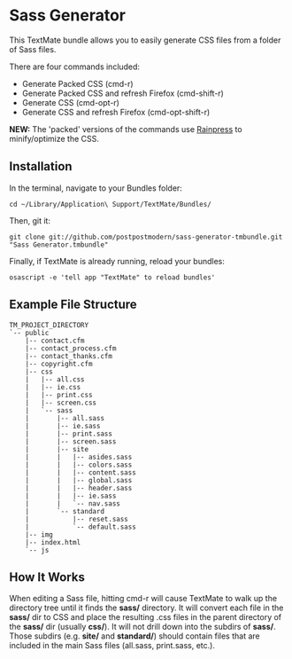# Sass Generator

This TextMate bundle allows you to easily generate CSS files from a folder of Sass files.

There are four commands included:

* Generate Packed CSS (cmd-r)
* Generate Packed CSS and refresh Firefox (cmd-shift-r)
* Generate CSS (cmd-opt-r)
* Generate CSS and refresh Firefox (cmd-opt-shift-r)

__NEW:__ The 'packed' versions of the commands use [Rainpress](http://code.google.com/p/rainpress/) to minify/optimize the CSS.

## Installation

In the terminal, navigate to your Bundles folder:

`cd ~/Library/Application\ Support/TextMate/Bundles/`

Then, git it:

`git clone git://github.com/postpostmodern/sass-generator-tmbundle.git "Sass Generator.tmbundle"`

Finally, if TextMate is already running, reload your bundles:

`osascript -e 'tell app "TextMate" to reload bundles'`

## Example File Structure
 
    TM_PROJECT_DIRECTORY
    `-- public
        |-- contact.cfm
        |-- contact_process.cfm
        |-- contact_thanks.cfm
        |-- copyright.cfm
        |-- css
        |   |-- all.css
        |   |-- ie.css
        |   |-- print.css
        |   |-- screen.css
        |   `-- sass
        |       |-- all.sass
        |       |-- ie.sass
        |       |-- print.sass
        |       |-- screen.sass
        |       |-- site
        |       |   |-- asides.sass
        |       |   |-- colors.sass
        |       |   |-- content.sass
        |       |   |-- global.sass
        |       |   |-- header.sass
        |       |   |-- ie.sass
        |       |   `-- nav.sass
        |       `-- standard
        |           |-- reset.sass
        |           `-- default.sass
        |-- img
        |-- index.html
        `-- js

## How It Works

When editing a Sass file, hitting cmd-r will cause TextMate to walk up the directory tree until it finds the **sass/** directory. 
It will convert each file in the **sass/** dir to CSS and place the resulting .css files in the parent directory 
of the **sass/** dir (usually **css/**). It will not drill down into the subdirs of **sass/**. Those subdirs (e.g. 
**site/** and **standard/**) should contain files that are included in the main Sass files (all.sass, print.sass, 
etc.).

